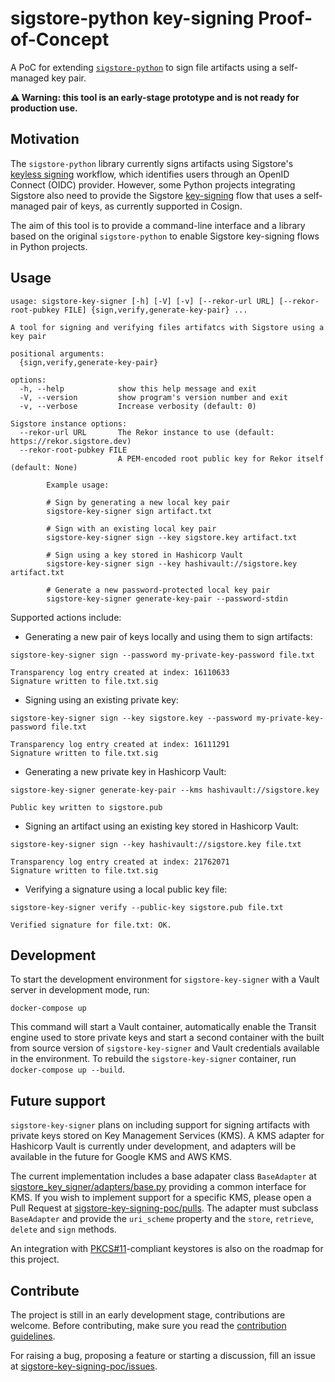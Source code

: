 # sigstore-python key-signing Proof-of-Concept
A PoC for extending [`sigstore-python`](https://github.com/sigstore/sigstore-python) to sign file artifacts using a self-managed key pair.

**:warning: Warning: this tool is an early-stage prototype and is not ready for production use.**

## Motivation

The `sigstore-python` library currently signs artifacts using Sigstore's [keyless signing](https://docs.sigstore.dev/cosign/keyless/) workflow, which identifies users through an OpenID Connect (OIDC) provider.
However, some Python projects integrating Sigstore also need to provide the Sigstore [key-signing](https://docs.sigstore.dev/cosign/sign/) flow that uses a self-managed pair of keys, as currently supported in Cosign.

The aim of this tool is to provide a command-line interface and a library based on the original `sigstore-python` to enable Sigstore key-signing flows in Python projects.

## Usage

```
usage: sigstore-key-signer [-h] [-V] [-v] [--rekor-url URL] [--rekor-root-pubkey FILE] {sign,verify,generate-key-pair} ...

A tool for signing and verifying files artifatcs with Sigstore using a key pair

positional arguments:
  {sign,verify,generate-key-pair}

options:
  -h, --help            show this help message and exit
  -V, --version         show program's version number and exit
  -v, --verbose         Increase verbosity (default: 0)

Sigstore instance options:
  --rekor-url URL       The Rekor instance to use (default: https://rekor.sigstore.dev)
  --rekor-root-pubkey FILE
                        A PEM-encoded root public key for Rekor itself (default: None)

        Example usage:

        # Sign by generating a new local key pair
        sigstore-key-signer sign artifact.txt

        # Sign with an existing local key pair
        sigstore-key-signer sign --key sigstore.key artifact.txt

        # Sign using a key stored in Hashicorp Vault
        sigstore-key-signer sign --key hashivault://sigstore.key artifact.txt

        # Generate a new password-protected local key pair
        sigstore-key-signer generate-key-pair --password-stdin
```

Supported actions include:

- Generating a new pair of keys locally and using them to sign artifacts:

```
sigstore-key-signer sign --password my-private-key-password file.txt

Transparency log entry created at index: 16110633
Signature written to file.txt.sig
```

- Signing using an existing private key:

```
sigstore-key-signer sign --key sigstore.key --password my-private-key-password file.txt

Transparency log entry created at index: 16111291
Signature written to file.txt.sig
```

- Generating a new private key in Hashicorp Vault:

```
sigstore-key-signer generate-key-pair --kms hashivault://sigstore.key

Public key written to sigstore.pub
```

- Signing an artifact using an existing key stored in Hashicorp Vault:

```
sigstore-key-signer sign --key hashivault://sigstore.key file.txt

Transparency log entry created at index: 21762071
Signature written to file.txt.sig
```

- Verifying a signature using a local public key file:

```
sigstore-key-signer verify --public-key sigstore.pub file.txt

Verified signature for file.txt: OK.
```

## Development

To start the development environment for `sigstore-key-signer` with a Vault server in development mode, run:

```
docker-compose up
```

This command will start a Vault container, automatically enable the Transit engine used to store private keys and start a second container with the built from source version of `sigstore-key-signer` and Vault credentials available in the environment. To rebuild the `sigstore-key-signer` container, run `docker-compose up --build`.


## Future support

`sigstore-key-signer` plans on including support for signing artifacts with private keys stored on Key Management Services (KMS).
A KMS adapter for Hashicorp Vault is currently under development, and adapters will be available in the future for Google KMS and AWS KMS.

The current implementation includes a base adapater class `BaseAdapter` at [sigstore_key_signer/adapters/base.py](https://github.com/mayaCostantini/sigstore-key-signing-poc/blob/main/sigstore_key_signer/adapters/base.py) providing a common interface for KMS.
If you wish to implement support for a specific KMS, please open a Pull Request at [sigstore-key-signing-poc/pulls](https://github.com/mayaCostantini/sigstore-key-signing-poc/pulls). The adapter must subclass `BaseAdapter` and provide the `uri_scheme` property and the `store`, `retrieve`, `delete` and `sign` methods.

An integration with [PKCS#11](https://en.wikipedia.org/wiki/PKCS_11)-compliant keystores is also on the roadmap for this project.

## Contribute

The project is still in an early development stage, contributions are welcome. Before contributing, make sure you read the [contribution guidelines](https://github.com/mayaCostantini/sigstore-key-signing-poc/blob/main/CONTRIBUTING.md).

For raising a bug, proposing a feature or starting a discussion, fill an issue at [sigstore-key-signing-poc/issues](https://github.com/mayaCostantini/sigstore-key-signing-poc/issues).
